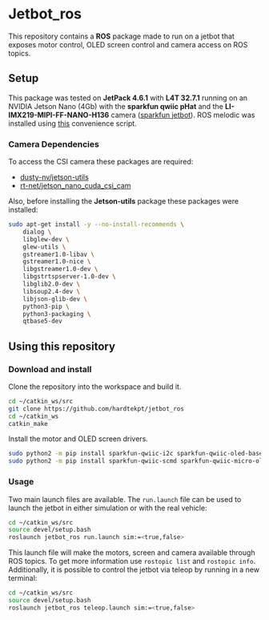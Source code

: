 # Jetbot_ros

This repository contains a **ROS** package made to run on a jetbot that exposes motor control, OLED screen control and camera access on ROS topics.

## Setup

This package was tested on **JetPack 4.6.1** with **L4T 32.7.1** running on an NVIDIA Jetson Nano (4Gb) with the **sparkfun qwiic pHat** and the **LI-IMX219-MIPI-FF-NANO-H136** camera ([sparkfun jetbot](https://www.sparkfun.com/products/18486)). ROS melodic was installed using [this](https://github.com/jetsonhacks/installROS) convenience script.

### Camera Dependencies

To access the CSI camera these packages are required:

- [dusty-nv/jetson-utils](https://github.com/dusty-nv/jetson-utils)
- [rt-net/jetson_nano_cuda_csi_cam](https://github.com/rt-net/jetson_nano_cuda_csi_cam_ros)

Also, before installing the **Jetson-utils** package these packages were installed:

```bash
sudo apt-get install -y --no-install-recommends \
    dialog \
    libglew-dev \
    glew-utils \
    gstreamer1.0-libav \
    gstreamer1.0-nice \
    libgstreamer1.0-dev \
    libgstrtspserver-1.0-dev \
    libglib2.0-dev \
    libsoup2.4-dev \
    libjson-glib-dev \
    python3-pip \
    python3-packaging \
    qtbase5-dev
```

## Using this repository

### Download and install

Clone the repository into the workspace and build it.

```bash
cd ~/catkin_ws/src
git clone https://github.com/hardtekpt/jetbot_ros
cd ~/catkin_ws
catkin_make
```

Install the motor and OLED screen drivers.

```bash
sudo python2 -m pip install sparkfun-qwiic-i2c sparkfun-qwiic-oled-base
sudo python2 -m pip install sparkfun-qwiic-scmd sparkfun-qwiic-micro-oled
```

### Usage

Two main launch files are available. The ```run.launch``` file can be used to launch the jetbot in either simulation or with the real vehicle:

```bash
cd ~/catkin_ws/src
source devel/setup.bash
roslaunch jetbot_ros run.launch sim:=<true,false>
```

This launch file will make the motors, screen and camera available through ROS topics. To get more information use ```rostopic list``` and ```rostopic info```. Additionally, it is possible to control the jetbot via teleop by running in a new terminal:

```bash
cd ~/catkin_ws/src
source devel/setup.bash
roslaunch jetbot_ros teleop.launch sim:=<true,false>
```
